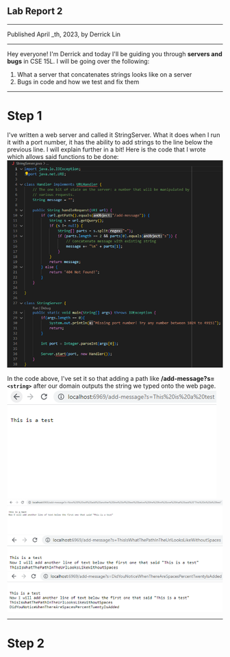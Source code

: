 ## **Lab Report 2**
---
Published April _th, 2023, by Derrick Lin

---
Hey everyone! I'm Derrick and today I'll be guiding you through **servers and bugs** in CSE 15L. I will be going over the following:
1. What a server that concatenates strings looks like on a server
2. Bugs in code and how we test and fix them
---
# **Step 1**
I've written a web server and called it StringServer. What it does when I run it with a port number, it has the ability to add strings to the line below the previous line. I will explain further in a bit! Here is the code that I wrote which allows said functions to be done:
![Image](stringServer.png)

In the code above, I've set it so that adding a path like **/add-message?s=`<string>`** after our domain outputs the string we typed onto the web page.
![Image](stringServerPic1.png)
![Image](stringServerPic2.png)
![Image](stringServerPic3.png)
![Image](stringServerPic4.png)

---
# **Step 2**
